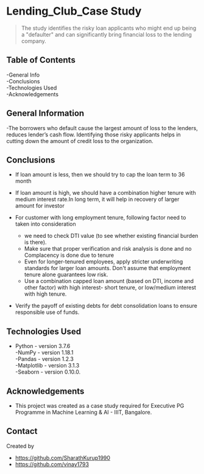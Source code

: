 
# Lending_Club_Case Study
> The study identifies the risky loan applicants who might end up being a "defaulter" and can significantly bring financial loss to the lending company.


## Table of Contents

-General Info\
-Conclusions\
-Technologies Used\
-Acknowledgements



<!-- You can include any other section that is pertinent to your problem -->

## General Information
-The borrowers who default cause the largest amount of loss to the lenders, reduces lender’s cash flow. Identifying those risky applicants helps in cutting down the amount of credit loss to the organization. 




## Conclusions
- If loan amount is less, then we should try to cap the loan term to 36 month
- If loan amount is high, we should have a combination higher tenure with medium interest rate.In long term, it will help in recovery of larger amount for investor
- For customer with long employment tenure, following factor need to taken into consideration
     - we need to check DTI value (to see whether existing financial burden is there).
     - Make sure that proper verification and risk analysis is done and no Complacency is done due to tenure
     - Even for longer-tenured employees, apply stricter underwriting standards for larger loan amounts. Don't assume that employment tenure alone guarantees low risk.
     - Use a combination capped loan amount (based on DTI, income and other factor) with high interest- short tenure, or low/medium interest with high tenure.
       
- Verify the payoff of existing debts for debt consolidation loans to ensure responsible use of funds.


## Technologies Used
- Python - version 3.7.6\
-NumPy - version 1.18.1\
-Pandas - version 1.2.3\
-Matplotlib - version 3.1.3\
-Seaborn - version 0.10.0.


## Acknowledgements

- This project was created as a case study required for Executive PG Programme in Machine Learning & AI - IIIT, Bangalore.


## Contact
Created by 
- https://github.com/SharathKurup1990
- https://github.com/vinay1793
 

